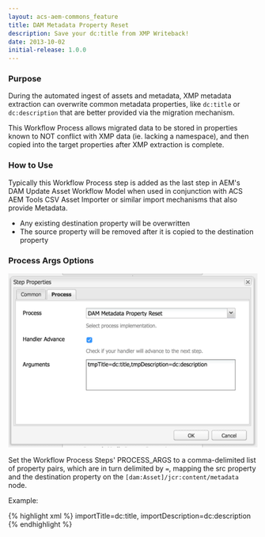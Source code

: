 ```yaml
---
layout: acs-aem-commons_feature
title: DAM Metadata Property Reset
description: Save your dc:title from XMP Writeback!
date: 2013-10-02
initial-release: 1.0.0
---
```


### Purpose

During the automated ingest of assets and metadata, XMP metadata extraction can overwrite common metadata properties, like `dc:title` or `dc:description` that are better provided via the migration mechanism.

This Workflow Process allows migrated data to be stored in properties known to NOT conflict with XMP data (ie. lacking a namespace), and then copied into the target properties after XMP extraction is complete.

### How to Use

Typically this Workflow Process step is added as the last step in AEM's DAM Update Asset Workflow Model when used in conjunction with ACS AEM Tools CSV Asset Importer or similar import mechanisms that also provide Metadata.

* Any existing destination property will be overwritten
* The source property will be removed after it is copied to the destination property

### Process Args Options

![Process Args](images/config.png)

Set the Workflow Process Steps' PROCESS_ARGS to a comma-delimited list of property pairs, which are in turn delimited by `=`, mapping the src property and the destination property on the `[dam:Asset]/jcr:content/metadata` node.

Example:

{% highlight xml %}
importTitle=dc:title,
importDescription=dc:description
{% endhighlight %}
